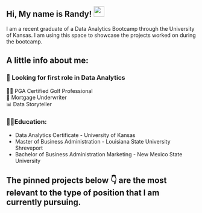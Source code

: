 ## Hi, My name is Randy!  <img src="https://media.giphy.com/media/hvRJCLFzcasrR4ia7z/giphy.gif" width="28px" height="28px">

I am a recent graduate of a Data Analytics Bootcamp through the University of Kansas.  I am using this space to showcase the projects worked on during the bootcamp.  
## A little info about me:

### :necktie: Looking for first role in Data Analytics </br>
:golfing_man: PGA Certified Golf Professional </br>
:house_with_garden: Mortgage Underwriter </br>
:bar_chart: Data Storyteller

### 👨‍🎓Education:
* Data Analytics Certificate - University of Kansas
* Master of Business Administration - Louisiana State University Shreveport
* Bachelor of Business Administration Marketing - New Mexico State University

## The pinned projects below :point_down: are the most relevant to the type of position that I am currently pursuing.  

<!--
**MelanconR22/MelanconR22** is a ✨ _special_ ✨ repository because its `README.md` (this file) appears on your GitHub profile.

## Thanks for stopping by!  Here is a little bit of info about me:

Here are some ideas to get you started:

- 🔭 I’m currently working on ...
- 🌱 I’m currently learning ...
- 👯 I’m looking to collaborate on ...
- 🤔 I’m looking for help with ...
- 💬 Ask me about ...
- 📫 How to reach me: ...
- 😄 Pronouns: ...
- ⚡ Fun fact: ...
-->
